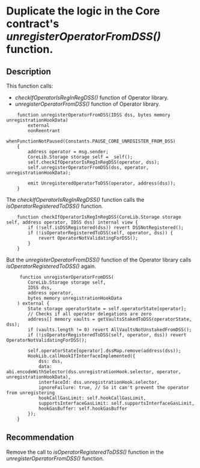 # Duplicate the logic in the Core contract's *unregisterOperatorFromDSS()* function.
## Description 
This function calls:
- *checkIfOperatorIsRegInRegDSS()* function of Operator library.
- *unregisterOperatorFromDSS()* function of Operator library.
```
    function unregisterOperatorFromDSS(IDSS dss, bytes memory unregistrationHookData)
        external
        nonReentrant
        whenFunctionNotPaused(Constants.PAUSE_CORE_UNREGISTER_FROM_DSS)
    {
        address operator = msg.sender;
        CoreLib.Storage storage self = _self();
        self.checkIfOperatorIsRegInRegDSS(operator, dss);
        self.unregisterOperatorFromDSS(dss, operator, unregistrationHookData);

        emit UnregisteredOperatorToDSS(operator, address(dss));
    }
```

The *checkIfOperatorIsRegInRegDSS()* function calls the *isOperatorRegisteredToDSS()* function.
```
    function checkIfOperatorIsRegInRegDSS(CoreLib.Storage storage self, address operator, IDSS dss) internal view {
        if (!self.isDSSRegistered(dss)) revert DSSNotRegistered();
        if (!isOperatorRegisteredToDSS(self, operator, dss)) {
            revert OperatorNotValidatingForDSS();
        }
    }
```

But the *unregisterOperatorFromDSS()* function of the Operator library calls *isOperatorRegisteredToDSS()* again.
```
     function unregisterOperatorFromDSS(
        CoreLib.Storage storage self,
        IDSS dss,
        address operator,
        bytes memory unregistrationHookData
    ) external {
        State storage operatorState = self.operatorState[operator];
        // Checks if all operator delegations are zero
        address[] memory vaults = getVaultsStakedToDSS(operatorState, dss);
        if (vaults.length != 0) revert AllVaultsNotUnstakedFromDSS();
        if (!isOperatorRegisteredToDSS(self, operator, dss)) revert OperatorNotValidatingForDSS();

        self.operatorState[operator].dssMap.remove(address(dss));
        HookLib.callHookIfInterfaceImplemented({
            dss: dss,
            data: abi.encodeWithSelector(dss.unregistrationHook.selector, operator, unregistrationHookData),
            interfaceId: dss.unregistrationHook.selector,
            ignoreFailure: true, // So it can't prevent the operator from unregistering
            hookCallGasLimit: self.hookCallGasLimit,
            supportsInterfaceGasLimit: self.supportsInterfaceGasLimit,
            hookGasBuffer: self.hookGasBuffer
        });
    }
```
## Recommendation
Remove the call to *isOperatorRegisteredToDSS()* function in the *unregisterOperatorFromDSS()* function.